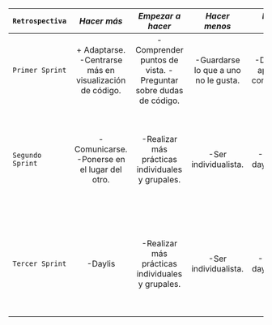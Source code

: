 


| `Retrospectiva` | ***Hacer más***  | ***Empezar a hacer*** | ***Hacer menos***  | ***Dejar de hacer*** | ***Seguir haciendo***  | 
| :-------------- | :--------------: | :-------------------: | :----------------: | :------------------: | ---------------------: |
| `Primer Sprint` | + Adaptarse.  -Centrarse más en visualización de código. | -Comprender puntos de vista. -Preguntar sobre dudas de código. | -Guardarse lo que a uno no le gusta. | -Desestimar aportes sin considerarlos. | -Comunicarse. -Preguntar antes de hacer un cambio significativo.  |
| `Segundo Sprint` | -Comunicarse. -Ponerse en el lugar del otro.|  -Realizar más prácticas individuales y grupales. | -Ser individualista. | -Posponer daylis, plazos. | -Adaptarse. -Centrarse más en visualización de código. -Preguntar antes de hacer un cambio significativo. | 
| `Tercer Sprint` | -Daylis |  -Realizar más prácticas individuales y grupales. | -Ser individualista. | -Posponer daylis, plazos. | -Adaptarse. -Centrarse más en visualización de código. -Preguntar antes de hacer un cambio significativo. | 
